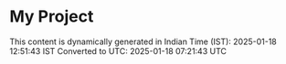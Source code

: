 # My Project

This content is dynamically generated in Indian Time (IST): 2025-01-18 12:51:43 IST
Converted to UTC: 2025-01-18 07:21:43 UTC
